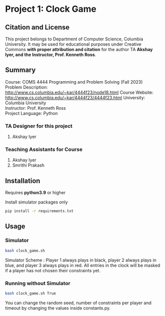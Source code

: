 # Project 1: Clock Game

## Citation and License
This project belongs to Department of Computer Science, Columbia University. It may be used for educational purposes under Creative Commons **with proper attribution and citation** for the author TA **Akshay Iyer, and the Instructor, Prof. Kenneth Ross**.

## Summary

Course: COMS 4444 Programming and Problem Solving (Fall 2023)  
Problem Description: http://www.cs.columbia.edu/~kar/4444f23/node18.html
Course Website: http://www.cs.columbia.edu/~kar/4444f23/4444f23.html
University: Columbia University  
Instructor: Prof. Kenneth Ross  
Project Language: Python




### TA Designer for this project

1. Akshay Iyer

### Teaching Assistants for Course
1. Akshay Iyer
2. Smrithi Prakash





## Installation

Requires **python3.9** or higher

Install simulator packages only

```bash
pip install -r requirements.txt
```

## Usage

### Simulator

```bash
bash clock_game.sh
```

Simulator Scheme : Player 1 always plays in black, player 2 always plays in blue, and player 3 always plays in red.
All entries in the clock will be masked if a player has not chosen their constraints yet.

### Running without Simulator

```bash
bash clock_game.sh True
```

You can change the random seed, number of constraints per player and timeout by changing the values inside constants.py.
